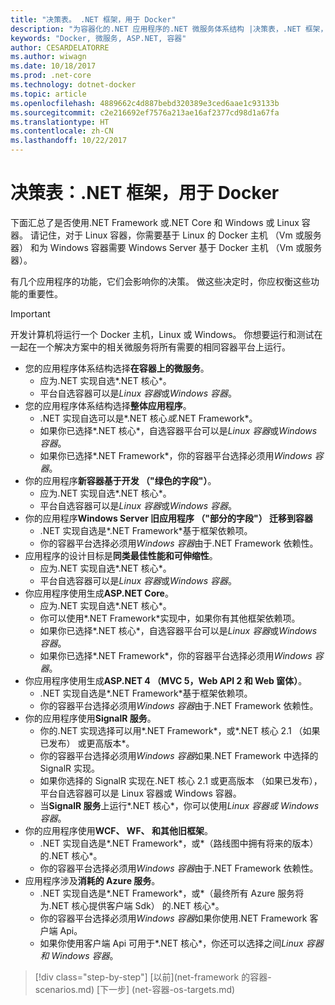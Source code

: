 ```yaml
---
title: "决策表。 .NET 框架，用于 Docker"
description: "为容器化的.NET 应用程序的.NET 微服务体系结构 |决策表，.NET 框架，用于 Docker"
keywords: "Docker, 微服务, ASP.NET, 容器"
author: CESARDELATORRE
ms.author: wiwagn
ms.date: 10/18/2017
ms.prod: .net-core
ms.technology: dotnet-docker
ms.topic: article
ms.openlocfilehash: 4889662c4d887bebd320389e3ced6aae1c93133b
ms.sourcegitcommit: c2e216692ef7576a213ae16af2377cd98d1a67fa
ms.translationtype: HT
ms.contentlocale: zh-CN
ms.lasthandoff: 10/22/2017
---
```

# <a name="decision-table-net-frameworks-to-use-for-docker"></a>决策表：.NET 框架，用于 Docker

下面汇总了是否使用.NET Framework 或.NET Core 和 Windows 或 Linux 容器。 请记住，对于 Linux 容器，你需要基于 Linux 的 Docker 主机 （Vm 或服务器） 和为 Windows 容器需要 Windows Server 基于 Docker 主机 （Vm 或服务器）。

有几个应用程序的功能，它们会影响你的决策。 做这些决定时，你应权衡这些功能的重要性。

> [!IMPORTANT]
> 开发计算机将运行一个 Docker 主机，Linux 或 Windows。 你想要运行和测试在一起在一个解决方案中的相关微服务将所有需要的相同容器平台上运行。

* 您的应用程序体系结构选择**在容器上的微服务**。
    - 应为.NET 实现自选*.NET 核心*。
    - 平台自选容器可以是*Linux 容器*或*Windows 容器*。
* 您的应用程序体系结构选择**整体应用程序**。
    - .NET 实现自选可以是*.NET 核心*或*.NET Framework*。
    - 如果你已选择*.NET 核心*，自选容器平台可以是*Linux 容器*或*Windows 容器*。
    - 如果你已选择*.NET Framework*，你的容器平台选择必须用*Windows 容器*。
* 你的应用程序**新容器基于开发 （"绿色的字段"）**。
    - 应为.NET 实现自选*.NET 核心*。
    - 平台自选容器可以是*Linux 容器*或*Windows 容器*。
* 你的应用程序**Windows Server 旧应用程序 （"部分的字段"） 迁移到容器**
    - .NET 实现自选是*.NET Framework*基于框架依赖项。
    - 你的容器平台选择必须用*Windows 容器*由于.NET Framework 依赖性。
* 应用程序的设计目标是**同类最佳性能和可伸缩性**。
    - 应为.NET 实现自选*.NET 核心*。
    - 平台自选容器可以是*Linux 容器*或*Windows 容器*。
* 你应用程序使用生成**ASP.NET Core**。
    - 应为.NET 实现自选*.NET 核心*。
    - 你可以使用*.NET Framework*实现中，如果你有其他框架依赖项。
    - 如果你已选择*.NET 核心*，自选容器平台可以是*Linux 容器*或*Windows 容器*。
    - 如果你已选择*.NET Framework*，你的容器平台选择必须用*Windows 容器*。
* 你应用程序使用生成**ASP.NET 4 （MVC 5，Web API 2 和 Web 窗体）**。
    - .NET 实现自选是*.NET Framework*基于框架依赖项。
    - 你的容器平台选择必须用*Windows 容器*由于.NET Framework 依赖性。
* 你的应用程序使用**SignalR 服务**。
    - 你的.NET 实现选择可以用*.NET Framework*，或*.NET 核心 2.1 （如果已发布） 或更高版本*。
    - 你的容器平台选择必须用*Windows 容器*如果.NET Framework 中选择的 SignalR 实现。
    - 如果你选择的 SignalR 实现在.NET 核心 2.1 或更高版本 （如果已发布），平台自选容器可以是 Linux 容器或 Windows 容器。  
    - 当**SignalR 服务**上运行*.NET 核心*，你可以使用*Linux 容器或 Windows 容器*。
* 你的应用程序使用**WCF、 WF、 和其他旧框架**。
    - .NET 实现自选是*.NET Framework*，或*（路线图中拥有将来的版本） 的.NET 核心*。
    - 你的容器平台选择必须用*Windows 容器*由于.NET Framework 依赖性。
* 应用程序涉及**消耗的 Azure 服务**。
    - .NET 实现自选是*.NET Framework*，或*（最终所有 Azure 服务将为.NET 核心提供客户端 Sdk） 的.NET 核心*。
    - 你的容器平台选择必须用*Windows 容器*如果你使用.NET Framework 客户端 Api。
    - 如果你使用客户端 Api 可用于*.NET 核心*，你还可以选择之间*Linux 容器和 Windows 容器*。

>[!div class="step-by-step"]
[以前](net-framework 的容器-scenarios.md) [下一步] (net-容器-os-targets.md)
